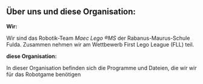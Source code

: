 ## Über uns und diese Organisation:

**Wir:**

Wir sind das Robotik-Team _Maec Lego ®MS_ der Rabanus-Maurus-Schule Fulda. 
Zusammen nehmen wir am Wettbewerb First Lego League (FLL) teil.

**diese Organisation:**

In dieser Organisation befinden sich die Programme und Dateien, die wir wir für das Robotgame benötigen
